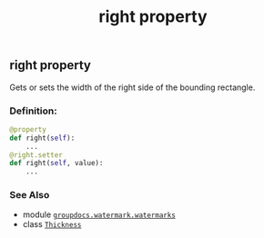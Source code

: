 ﻿---
title: right property
second_title: GroupDocs.Watermark for Python via .NET API References
description: 
type: docs
url: /python-net/groupdocs.watermark.watermarks/thickness/right/
is_root: false
weight: 50
---

## right property


Gets or sets the width of the right side of the bounding rectangle.
### Definition:
```python
@property
def right(self):
    ...
@right.setter
def right(self, value):
    ...
```

### See Also
* module [`groupdocs.watermark.watermarks`](../../)
* class [`Thickness`](/watermark/python-net/groupdocs.watermark.watermarks/thickness)
